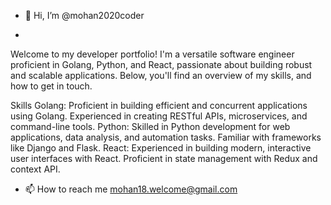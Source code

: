 - 👋 Hi, I’m @mohan2020coder

- 
Welcome to my developer portfolio! I'm a versatile software engineer proficient in Golang, Python, and React, passionate about building robust and scalable applications. Below, you'll find an overview of my skills, and how to get in touch.

Skills
Golang: Proficient in building efficient and concurrent applications using Golang. Experienced in creating RESTful APIs, microservices, and command-line tools.
Python: Skilled in Python development for web applications, data analysis, and automation tasks. Familiar with frameworks like Django and Flask.
React: Experienced in building modern, interactive user interfaces with React. Proficient in state management with Redux and context API.


- 📫 How to reach me mohan18.welcome@gmail.com

<!---
mohan2020coder/mohan2020coder is a ✨ special ✨ repository because its `README.md` (this file) appears on your GitHub profile.
You can click the Preview link to take a look at your changes.
--->


